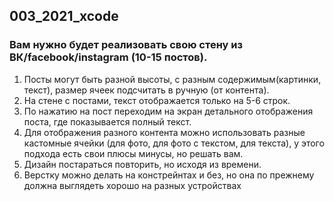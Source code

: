 ## 003_2021_xcode

### Вам нужно будет реализовать свою стену из ВК/facebook/instagram (10-15 постов).

1. Посты могут быть разной высоты, с разным содержимым(картинки, текст), размер ячеек подсчитать в ручную (от контента).
2. На стене с постами, текст отображается только на 5-6 строк.
3. По нажатию на пост переходим на экран детального отображения поста, где показывается полный текст.
5. Для отображения разного контента можно использовать разные кастомные ячейки (для фото, для фото с текстом, для текста), у этого подхода есть свои плюсы минусы, но решать вам.
6. Дизайн постараться повторить, но исходя из времени.
7. Верстку можно делать на констрейнтах и без, но она по прежнему должна выглядеть хорошо на разных устройствах
